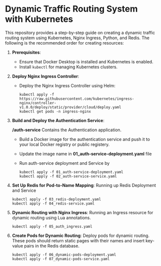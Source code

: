 # Dynamic Traffic Routing System with Kubernetes

This repository provides a step-by-step guide on creating a dynamic traffic routing system using Kubernetes, Nginx Ingress, Python, and Redis. The following is the recommended order for creating resources:

1. **Prerequisites**:
   - Ensure that Docker Desktop is installed and Kubernetes is enabled.
   - Install `kubectl` for managing Kubernetes clusters.

2. **Deploy Nginx Ingress Controller**:
   - Deploy the Nginx Ingress Controller using Helm:

     ```shell
     kubectl apply -f https://raw.githubusercontent.com/kubernetes/ingress-nginx/controller-v1.0.0/deploy/static/provider/cloud/deploy.yaml
     kubectl get pods -n ingress-nginx
     ```

3. **Build and Deploy the Authentication Service**:
   
   **/auth-service** Contains the Authentication application.
   - Build a Docker image for the authentication service and push it to your local Docker registry or public registery.
   - Update the image name in **01_auth-service-deployment.yaml** file
   - Run auth-service deployment and Service by
     
     ```
     kubectl apply -f 01_auth-service-deployment.yaml
     kubectl apply -f 02_auth-service-service.yaml
     ```
   
4. **Set Up Redis for Pod-to-Name Mapping**:
   Running up Redis Deployment and Service
   
   ```
   kubectl apply -f 03_redis-deployment.yaml
   kubectl apply -f 04_redis-service.yaml
   ```
6. **Dynamic Routing with Nginx Ingress**:
   Running an Ingress resource for dynamic routing using Lua annotations.
   
   ```
   kubectl apply -f 05_auth_ingress.yaml
   ```
7. **Create Pods for Dynamic Routing**:
   Deploy pods for dynamic routing. These pods should return static pages with their names and insert key-value pairs in the Redis database.
   
   ```
   kubectl apply -f 06_dynamic-pods-deployment.yaml
   kubectl apply -f 07_dynamic-pods-service.yaml
   ```

